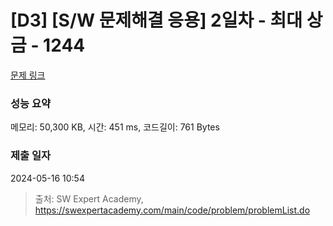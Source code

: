 # [D3] [S/W 문제해결 응용] 2일차 - 최대 상금 - 1244 

[문제 링크](https://swexpertacademy.com/main/code/problem/problemDetail.do?contestProbId=AV15Khn6AN0CFAYD) 

### 성능 요약

메모리: 50,300 KB, 시간: 451 ms, 코드길이: 761 Bytes

### 제출 일자

2024-05-16 10:54



> 출처: SW Expert Academy, https://swexpertacademy.com/main/code/problem/problemList.do